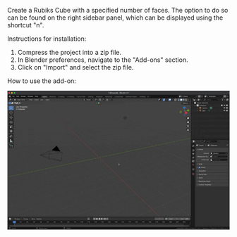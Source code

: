 Create a Rubiks Cube with a specified number of faces.
The option to do so can be found on the right sidebar panel, which can be displayed using the shortcut "n".

Instructions for installation:

1. Compress the project into a zip file.
2. In Blender preferences, navigate to the "Add-ons" section.
3. Click on "Import" and select the zip file.

How to use the add-on:

![how-to-use](how-to-use.gif)
